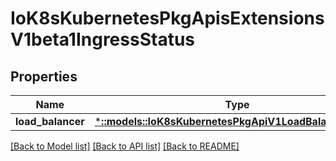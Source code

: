 # IoK8sKubernetesPkgApisExtensionsV1beta1IngressStatus

## Properties
Name | Type | Description | Notes
------------ | ------------- | ------------- | -------------
**load_balancer** | [***::models::IoK8sKubernetesPkgApiV1LoadBalancerStatus**](io.k8s.kubernetes.pkg.api.v1.LoadBalancerStatus.md) |  | [optional] 

[[Back to Model list]](../README.md#documentation-for-models) [[Back to API list]](../README.md#documentation-for-api-endpoints) [[Back to README]](../README.md)


